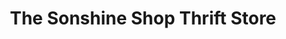 ---
title: "The Sonshine Shop Thrift Store"
url: /los-angeles/the-sonshine-shop-thrift-store/
shop: Gebrauchtwaren
---